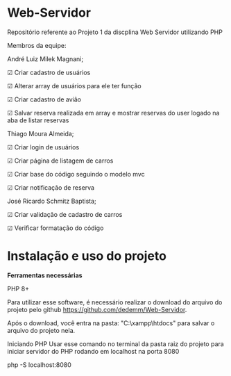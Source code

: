 # Web-Servidor

Repositório referente ao Projeto 1 da discplina Web Servidor utilizando PHP

Membros da equipe:

André Luiz Milek Magnani;

☑ Criar cadastro de usuários

☑ Alterar array de usuários para ele ter função

☑ Criar cadastro de avião

☑ Salvar reserva realizada em array e mostrar reservas do user logado na aba de listar reservas

Thiago Moura Almeida;

☑ Criar login de usuários

☑ Criar página de listagem de carros

☑ Criar base do código seguindo o modelo mvc

☑ Criar notificação de reserva

José Ricardo Schmitz Baptista;

☑ Criar validação de cadastro de carros

☑ Verificar formatação do código

# **Instalação e uso do projeto**

**Ferramentas necessárias**

PHP 8+


Para utilizar esse software, é  necessário realizar o download do arquivo do projeto pelo github https://github.com/dedemm/Web-Servidor.

Após o download, você entra na pasta: "C:\xampp\htdocs" para salvar o arquivo do projeto nela.

Iniciando PHP
  Usar esse comando no terminal da pasta raiz do projeto para iniciar servidor do PHP rodando em localhost na porta 8080

  php -S localhost:8080





